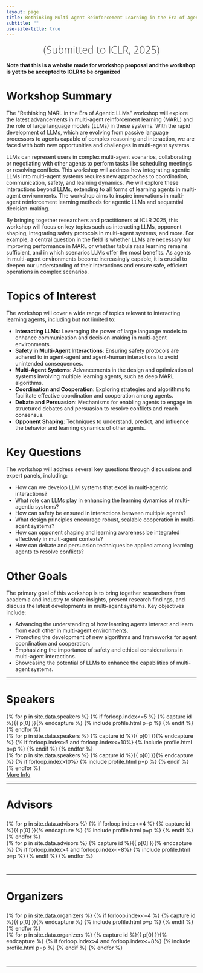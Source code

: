 ```yaml
---
layout: page
title: Rethinking Multi Agent Reinforcement Learning in the Era of Agentic Large Language Models
subtitle: ""
use-site-title: true
---
```

<div class="venue" style="font-size: 27px; display: block; font-family: 'Open Sans', 'Helvetica Neue', Helvetica, Arial, sans-serif; font-weight: 300; color: #404040; text-align: center;">
  (Submitted to ICLR, 2025)
</div>



<div class="sharethis-inline-share-buttons"></div>
<!-- <meta name="thumbnail" content="./img/neurips-logo-new.jpg" /> -->

<!-- <p style="text-align:center;">
  <h2 style="color:red;"><b>Note: Deadline has been extended to September 25, 2024!</b></h2>
</p> -->

**Note that this is a website made for workshop proposal and the workshop is yet to be accepted to ICLR to be organized**

# Workshop Summary

The "Rethinking MARL in the Era of Agentic LLMs" workshop will explore the latest advancements in multi-agent reinforcement learning (MARL) and the role of large language models (LLMs) in these systems. With the rapid development of LLMs, which are evolving from passive language processors to agents capable of complex reasoning and interaction, we are faced with both new opportunities and challenges in multi-agent systems.

LLMs can represent users in complex multi-agent scenarios, collaborating or negotiating with other agents to perform tasks like scheduling meetings or resolving conflicts. This workshop will address how integrating agentic LLMs into multi-agent systems requires new approaches to coordination, communication, safety, and learning dynamics. We will explore these interactions beyond LLMs, extending to all forms of learning agents in multi-agent environments. The workshop aims to inspire innovations in multi-agent reinforcement learning methods for agentic LLMs and sequential decision-making.

By bringing together researchers and practitioners at ICLR 2025, this workshop will focus on key topics such as interacting LLMs, opponent shaping, integrating safety protocols in multi-agent systems, and more. For example, a central question in the field is whether LLMs are necessary for improving performance in MARL or whether tabula rasa learning remains sufficient, and in which scenarios LLMs offer the most benefits. As agents in multi-agent environments become increasingly capable, it is crucial to deepen our understanding of their interactions and ensure safe, efficient operations in complex scenarios.

# Topics of Interest

The workshop will cover a wide range of topics relevant to interacting learning agents, including but not limited to:

- **Interacting LLMs**: Leveraging the power of large language models to enhance communication and decision-making in multi-agent environments.
- **Safety in Multi-Agent Interactions**: Ensuring safety protocols are adhered to in agent-agent and agent-human interactions to avoid unintended consequences.
- **Multi-Agent Systems**: Advancements in the design and optimization of systems involving multiple learning agents, such as deep MARL algorithms.
- **Coordination and Cooperation**: Exploring strategies and algorithms to facilitate effective coordination and cooperation among agents.
- **Debate and Persuasion**: Mechanisms for enabling agents to engage in structured debates and persuasion to resolve conflicts and reach consensus.
- **Opponent Shaping**: Techniques to understand, predict, and influence the behavior and learning dynamics of other agents.

# Key Questions

The workshop will address several key questions through discussions and expert panels, including:

- How can we develop LLM systems that excel in multi-agentic interactions?
- What role can LLMs play in enhancing the learning dynamics of multi-agentic systems?
- How can safety be ensured in interactions between multiple agents?
- What design principles encourage robust, scalable cooperation in multi-agent systems?
- How can opponent shaping and learning awareness be integrated effectively in multi-agent contexts?
- How can debate and persuasion techniques be applied among learning agents to resolve conflicts?

# Other Goals

The primary goal of this workshop is to bring together researchers from academia and industry to share insights, present research findings, and discuss the latest developments in multi-agent systems. Key objectives include:

- Advancing the understanding of how learning agents interact and learn from each other in multi-agent environments.
- Promoting the development of new algorithms and frameworks for agent coordination and cooperation.
- Emphasizing the importance of safety and ethical considerations in multi-agent interactions.
- Showcasing the potential of LLMs to enhance the capabilities of multi-agent systems.

<hr>

# Speakers
<div class="container" style="margin-top: 20px;margin-bottom: 0px;">
  <div class="row">
    {% for p in site.data.speakers %}
    {% if forloop.index<=5 %}
    {% capture id %}{{ p[0] }}{% endcapture %}
    {% include profile.html p=p %}
    {% endif %}
    {% endfor %}
  </div>
  <div class="row">
    {% for p in site.data.speakers %}
    {% capture id %}{{ p[0] }}{% endcapture %}
    {% if forloop.index>5 and forloop.index<=10%}
    {% include profile.html p=p %}
    {% endif %}
    {% endfor %}
  </div>
  <div class="row">
    {% for p in site.data.speakers %}
    {% capture id %}{{ p[0] }}{% endcapture %}
    {% if forloop.index>10%}
    {% include profile.html p=p %}
    {% endif %}
    {% endfor %}
  </div>
<a href="speakers">More Info</a>
</div>

<hr>

# Advisors

<!-- prettier-ignore -->
<div class="container" style="margin-top: 25px;margin-bottom: 40px;">
  <!-- <br> 
  <div class="row" style="margin: -30px;"> -->
  <div class="row">
    {% for p in site.data.advisors %}
    {% if forloop.index<=4 %}
    {% capture id %}{{ p[0] }}{% endcapture %}
    {% include profile.html p=p %}
    {% endif %}
    {% endfor %}
  </div>
  <div class="row">
    {% for p in site.data.advisors %}
    {% capture id %}{{ p[0] }}{% endcapture %}
    {% if forloop.index>4 and forloop.index<=8%}
    {% include profile.html p=p %}
    {% endif %}
    {% endfor %}
  </div>
</div>
<hr>

# Organizers
<!-- # Organizers -->

<!-- prettier-ignore -->
<div class="container" style="margin-top: 25px;margin-bottom: 40px;">
  <!-- <br> 
  <div class="row" style="margin: -30px;"> -->
  <div class="row">
    {% for p in site.data.organizers %}
    {% if forloop.index<=4 %}
    {% capture id %}{{ p[0] }}{% endcapture %}
    {% include profile.html p=p %}
    {% endif %}
    {% endfor %}
  </div>
  <div class="row">
    {% for p in site.data.organizers %}
    {% capture id %}{{ p[0] }}{% endcapture %}
    {% if forloop.index>4 and forloop.index<=8%}
    {% include profile.html p=p %}
    {% endif %}
    {% endfor %}
  </div>
</div>
<hr>





<!-- # Program Committee
<div class="container">
  <ul class="list-group list-group-flush">
    {% for p in site.data.pc.people %}
      <li class="list-group-item col-xs-6 col-sm-4 col-md-3">{{ p }}</li>
    {% endfor %}
  </ul>
</div>
<hr> -->

<!-- # Related Venues

<div class="container" style="margin-bottom: 10px;"></div>
- [ICML'24 Workshop on AI4MATH - AI for Math Workshop @ ICML 2024](https://sites.google.com/view/ai4mathworkshopicml2024)
- [NeurIPS'23 Workshop on MATH-AI - The 3rd Workshop on Mathematical Reasoning and AI](https://mathai2023.github.io/)
- [NeurIPS'22 Workshop on MATH-AI - Toward Human-Level Mathematical Reasoning](https://mathai2022.github.io/)
- [NeurIPS'21 workshop on MATHAI4ED - Math AI for Education: Bridging the Gap Between Research and Smart Education](https://mathai4ed.github.io/)
- [ICLR'21 workshop on MATH-AI - The Role of Mathematical Reasoning in General Artificial Intelligence](https://mathai-iclr.github.io/)
- [NeurIPS'20 Workshop on KR2ML - Knowledge Representation & Reasoning Meets Machine Learning](https://kr2ml.github.io/2020)
- [NeurIPS'20 workshop on Advances and Opportunities: Machine Learning for Education](https://www.ml4ed.org/)
- [ICML'20 workshop on Bridge  Between Perception and Reasoning: Graph Neural Networks & Beyond](https://logicalreasoninggnn.github.io)

<div class="container" style="margin-bottom: 10px;"></div>

<hr>

Contact: <mathai.neurips2024@gmail.com>. -->
